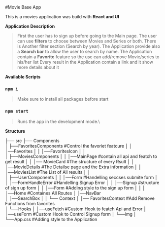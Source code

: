 
#Movie Base App

This is a movies application was build with **React and UI**

**Application Description**
>First the user has to sign up before going to the Main page.
>The user can use **filters** to choose between Movies and Series or both.
>There is Another filter section (Search by year).
>The Application provide also a **Search bar** to allow the user to search by name.
>The Application contain a **Favorite** feature so the use can add/remove  Movie/series to his/her list
>Every result in the Application contain a link and it show more details about it 

**Available Scripts**
### `npm i `
>Make sure to install all packages before start 

### `npm start`
>Runs the app in the development mode.\

**Structure**

├── src
    ├── Components                   
    │   ├──FavoritesComponents                  #Control the favoriet featcure
    │   │                    │──Favorites
    │   │                    │──FavoritesIcon 
    │   │                  
    │   ├──MoviesComponents
    │   │                  │──MainPage        #contain all api and featch to get result
    │   │                  │── MovieCard      #The structure of every Rsult
    │   │                  │──MovieDetails    #The Detailse page and the Extra information 
    │   │                  │──MoviesList      #The List of All results
    │   │     
    │   ├──UserComponents
    │   │                │──Form                 #Handelling seccses submite form 
    │   │                │──FormHandleError      #Handelling Signup Error 
    │   │                │──Signup               #structure of sign up form 
    │   │                │──Form                 #Adding style to the sign up form
    │   │ 
    │   │──Home                                   #Containes All Routes
    │   │──NavBar                                 
    │   │──SearchBox
    │   │
    └── Context
    │          │── FavoritesContext              #Add Remove Functions from favorites         
    │
    └──Hooks
    │       │──useFetch                          #Custom Hook to featch Api and Error 
    │       │──useForm                           #Custom Hook to Control Signup form
    │
    └──img 
    │
    └──App.css                                     #Adding style to the Application
